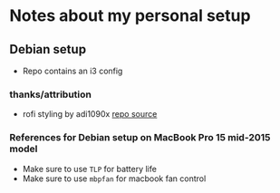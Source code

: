 # Notes about my personal setup

## Debian setup

- Repo contains an i3 config

### thanks/attribution

- rofi styling by adi1090x [repo source](https://github.com/adi1090x/rofi)

### References for Debian setup on MacBook Pro 15 mid-2015 model

- Make sure to use `TLP` for battery life
- Make sure to use `mbpfan` for macbook fan control
